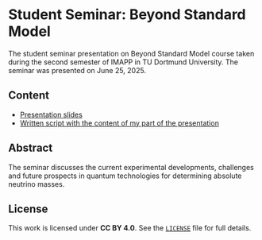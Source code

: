 # Student Seminar: Beyond Standard Model
The student seminar presentation on Beyond Standard Model course taken during the second semester of IMAPP in TU Dortmund University. 
The seminar was presented on June 25, 2025.

## Content
- [Presentation slides](BSM_seminar_slides.pdf)
- [Written script with the content of my part of the presentation](seminar_BSM_script_.pdf) 

## Abstract
The seminar discusses the current experimental developments, challenges and future prospects in quantum technologies for determining absolute neutrino masses.

## License
This work is licensed under **CC BY 4.0**. See the [`LICENSE`](LICENSE) file for full details.

